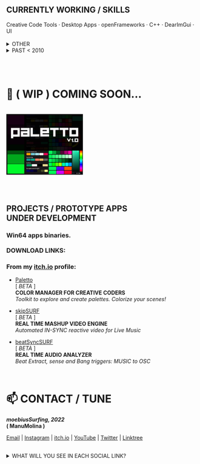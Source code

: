 <br/><br/>

<h2>CURRENTLY WORKING / SKILLS</h2>
Creative Code Tools  ·  Desktop Apps  ·  openFrameworks  ·  C++  ·  DearImGui  ·  UI

<br/>
<br/>

<details>
<summary>OTHER</summary>
</br>
Arduino/ESP USB bridge integration for ofApp's  ·  Electronics

<b>LEARN INTEREST</b>
Unreal Engine  ·  Houdini  ·  React / ThreeJS

<br/>

</details>
 
<details>
<summary>PAST < 2010</summary>
</br>
Tech. Telecom Engineer, UPC. Electronics, Audio DSP spec, 2000  ·  Sound Engineer and Music Producer, 2001/2009  ·  Live Streamer since 2004  ·  Live Stream enhanced music shows, 2008  ·  Mixed Reality decentralized music Events in Second Life Metaverse vs Real Live + Machinima film making, 2007/2010.

</details>
 
<br/>
<br/>
<br/>

<h1>🔭 ( WIP ) COMING SOON...</h1>

<br/>

<div align="left">
<img src="https://github.com/moebiussurfing/moebiusSurfing/blob/main/Paletto_Thumbnail.png" align="center" height="40%" width="40%">
</div>

<br/><br/>

<p>
<h2>
PROJECTS / PROTOTYPE APPS<br/>
UNDER DEVELOPMENT<br/> 
</h2>
</p>

<p>
<h3>
Win64 apps binaries.<br/><br/>
DOWNLOAD LINKS:
</h3>
</p>

<p>
<h3>From my <a href="https://moebiussurfing.itch.io/" target="_blank">itch.io</a> profile:<br/>

</h3>
</p>

<p>
  
  * <a href="https://moebiussurfing.itch.io/paletto" target="_blank">Paletto</a> <br/>[ <i>BETA</i> ]
  <br/><b>COLOR MANAGER FOR CREATIVE CODERS</b><br/>
<i>Toolkit to explore and create palettes. Colorize your scenes!</i><br/>

  * <a href="https://moebiussurfing.itch.io/skipsurf?secret=vThAQqFofT4go1Wvh4KUcCHO8UU" target="_blank">skipSURF</a> <br/>[ <i>BETA</i> ]
  <br/><b>REAL TIME MASHUP VIDEO ENGINE</b><br/> 
<i>Automated IN-SYNC reactive video for Live Music</i><br/>

  * <a href="https://moebiussurfing.itch.io/beatsyncsurf?secret=YWZnvUDrkW76SEs81aQJkQ7jmlE" target="_blank">beatSyncSURF</a> <br/>[ <i>BETA</i> ]
  <br/><b>REAL TIME AUDIO ANALYZER</b><br/> 
<i>Beat Extract, sense and Bang triggers: MUSIC to OSC</i></br>

</p>

<br/>

<h1>📫 CONTACT / TUNE</h1>

<p>
<strong> 
  <em>
moebiusSurfing, 2022
  </em>
<br/>
( ManuMolina )

</strong>
</p>

<p>
<a href="mailto:moebiussurfing@gmail.com" target="_blank">Email</a> |  
<a href="https://www.instagram.com/moebiusSurfing/" target="_blank">Instagram</a> | 
<a href="https://moebiussurfing.itch.io/" target="_blank">itch.io</a> | 
<a href="https://www.youtube.com/moebiusSurfing" target="_blank">YouTube</a> | 
<a href="https://twitter.com/moebiusSurfing/" target="_blank">Twitter</a> | 
<a href="https://linktr.ee/moebiussurfing" target="_blank">Linktree</a>
</p>

<br/>

<details>
<summary>WHAT WILL YOU SEE IN EACH SOCIAL LINK?</summary>
<br>
 
**GitHub**:  
_My libraries/modules currently under development. Mainly openFrameworks add-ons._<br/>

**Instagram**:  
_Weekly/Monthly showcase of currently developing tools._<br/>

**Itch.io**:  
_Binaries of my desktop apps for Windows under development. Ready to download and install._<br/>

**YouTube**:  
_Some creative code experiments, screencast of libraries/modules/add-ons and other archived stuff._<br/>

**Twitter**:  
_Tweets of my released apps/tools, and feed from some creative coders and developers that I follow._<br/>

**Linktree**:  
_All my profiles links._<br/>
 
</details>

<br/><br/>
